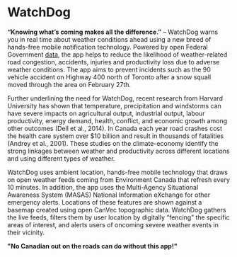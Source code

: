 WatchDog
===========



**“Knowing what’s coming makes all the difference.”** – WatchDog warns you in real time about weather conditions ahead using a new breed of hands-free mobile notification technology. Powered by open Federal Government [data](http://data.gc.ca/data/en/dataset/9ff979c5-a307-4224-bbcf-ecfe5a65e828), the app helps to reduce the likelihood of weather-related road congestion, accidents, injuries and productivity loss due to adverse weather conditions. The app aims to prevent incidents such as the 90 vehicle accident on Highway 400 north of Toronto after a snow squall moved through the area on February 27th.

Further underlining the need for WatchDog, recent research from Harvard University has shown that temperature, precipitation and windstorms can have severe impacts on agricultural output, industrial output, labour productivity, energy demand, health, conflict, and economic growth among other outcomes (Dell et al., 2014). In Canada each year road crashes cost the health care system over $10 billion and result in thousands of fatalities (Andrey et al., 2001). These studies on the climate-economy identify the strong linkages between weather and productivity across different locations and using different types of weather.

WatchDog uses ambient location, hands-free mobile technology that draws on open weather feeds coming from Environment Canada that refresh every 10 minutes. In addition, the app uses the Multi-Agency Situational Awareness System (MASAS) National Information eXchange for other emergency alerts. Locations of these features are shown against a basemap created using open CanVec topographic data. WatchDog gathers the live feeds, filters them by user location by digitally “fencing” the specific areas of interest, and alerts users of oncoming severe weather events in their vicinity.

**"No Canadian out on the roads can do without this app!"**
